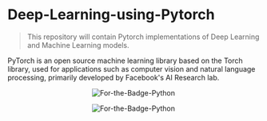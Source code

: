 # Deep-Learning-using-Pytorch
>This repository will contain Pytorch implementations of Deep Learning and Machine Learning models.

PyTorch is an open source machine learning library based on the Torch library, used for applications such as computer vision and natural language processing, primarily developed by Facebook's AI Research lab.
<p align="center">
 
 <img alt="For-the-Badge-Python" src="https://miro.medium.com/max/289/1*KrA4Z-LEzIxvgeqQnD_1lA.png">

  
 
</p>

<p align="center">
  <img alt="For-the-Badge-Python" src="http://ForTheBadge.com/images/badges/made-with-python.svg">
  
 
</p>

